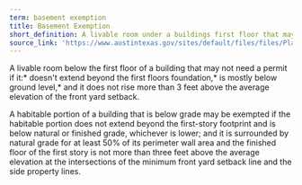 ```yaml
---
term: basement exemption
title: Basement Exemption
short_definition: A livable room under a buildings first floor that may not need a permit. Learn more.
source_link: 'https://www.austintexas.gov/sites/default/files/files/Planning/Applications_Forms/new_con_addtn_app_AWU.pdf,New Construction Application'
---
```



A livable room below the first floor of a building that may not need a permit if it:\* doesn't extend beyond the first floors foundation,\* is mostly below ground level,\* and it does not rise more than 3 feet above the average elevation of the front yard setback.

A habitable portion of a building that is below grade may be exempted if the habitable portion does not extend beyond the first-story footprint and is below natural or finished grade, whichever is lower; and it is surrounded by natural grade for at least 50% of its perimeter wall area and the finished floor of the first story is not more than three feet above the average elevation at the intersections of the minimum front yard setback line and the side property lines.